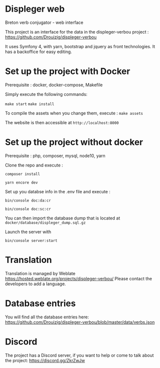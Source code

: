 Displeger web
=============


Breton verb conjugator - web interface

This project is an interface for the data in the displeger-verbou project : https://github.com/Drouizig/displeger-verbou

It uses Symfony 4, with yarn, bootstrap and jquery as front technologies. It has a backoffice for easy editing.

Set up the project with Docker
==============================

Prerequisite : docker, docker-compose, Makefile

Simply execute the following commands:

`make start`
`make install`

To compile the assets when you change them, execute :
 `make assets`

 The website is then accessible at `http://localhost:8000`


Set up the project without docker
=================================

Prerequisite : php, composer, mysql, node10, yarn

Clone the repo and execute :

 `composer install`
 
 `yarn encore dev`

Set up you databse info in the .env file and execute :

 `bin/console doc:da:cr`
 
 `bin/console doc:sc:cr`
 
You can then import the database dump that is located at `docker/database/displeger_dump.sql.gz`

Launch the server with 

 `bin/console server:start`

Translation
===========

Translation is managed by Weblate https://hosted.weblate.org/projects/displeger-verbou/
Please contact the developers to add a language.

Database entries
===========

You will find all the database entries here: https://github.com/Drouizig/displeger-verbou/blob/master/data/verbs.json


Discord
===========

The project has a Discord server, if you want to help or come to talk about the project: https://discord.gg/ZkrZwJw
